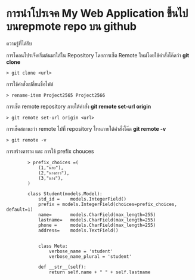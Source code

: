 # การนำโปรเจค My Web Application ขึ้นไปบนrepmote repo บน github



ความรู้ที่ได้รับ

การโคลนโปรเจ็คเริ่มต้นมาใส่ใน Repository โดยการเซ็ต Remote ใหม่โดยใช้คำสั่งโค๊ดว่า **git clone** 
```shell
> git clone <url>
```
การใช้คำสั่งเปลี่ยนชื่อไฟล์
```shell
> rename-item Project2565 Project2566
```
การเซ็ต remote repository ภายใต้คำสั่ง **git remote set-url origin**
```shell
> git remote set-url origin <url>
```
การเช็คสถานะว่า remote ไปที่ repository ไหนภายใต้คำสั่งโค๊ด **git remote -v**
```shell
> git remote -v
```
การสร้างตาราง และ การใช้ prefix chouces
```shell
        > prefix_choices =(
            (1,"นาย"),
            (2,"นางสาว"),
            (3,"นาง"),
        )
        
        class Student(models.Model):
            std_id =    models.IntegerField()
            prefix = models.IntegerField(choices=prefix_choices,    default=1)
            name=       models.CharField(max_length=255)
            lastname=   models.CharField(max_length=255)
            phone =     models.CharField(max_length=255)
            address=    models.TextField()
            
        
            class Meta:
                verbose_name = 'student'
                verbose_name_plural = 'student'
        
            def __str__(self):
                return self.name + " " + self.lastname
        
```
